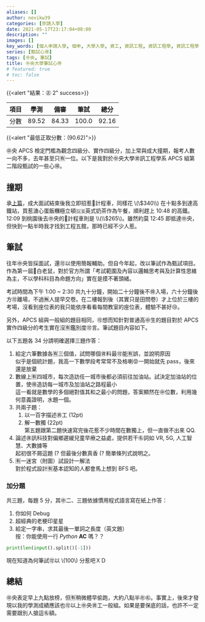```yaml
---
aliases: []
author: nevikw39
categories: [🈸請入學]
date: 2021-05-17T23:17:04+08:00
description: ""
images: []
key_words: [個人申請入學, 個申, 大學入學, 資工, 資訊工程, 資訊工程學, 資訊工程學系, 資工系, 一階, 二階, 備審, 審查資料, 甄試, 筆試, 撞期]
series: [甄試心🉐]
tags: [㊥央, 筆試]
title: ㊥央大學筆試心🉐
# featured: true
# toc: false
---
```


{{<alert "結果：㊣ 2" success>}}

| 項目 | 學測   | 備審 | 筆試    | 總分    |
|----|------|------|-------|-------|
| 分數 | 89.52 | 84.33 | 100.0 | 92.16 |

{{<alert "最低正取分數：\(90.62\)">}}

㊥央 APCS 檢定門檻為觀念四級分、實作四級分，加上常與成大撞期，報考人數一向不多，去年甚至只🈶一位。以下是我對於㊥央大學㊮訊工程學系 APCS 組第二階段甄試的一些心🉐。

## 撞期

承[上篇](../ncku)，成大面試結束後我立即招惹🚖計程車，同樣花 \\(\\$340\\) 在十點多到達高鐵站，買惹溏心蛋飯糰極立頓🇬🇧英式奶茶作為午餐，順利趕上 10:48 的高鐵。12:09 到桃園後去㊥央的🚕計程車則是 \\(\\$265\\)。雖然約莫 12:45 即抵達㊥央，但快到一點半時我才找到工程五館，那時已經不少人惹。

## 筆試

往年㊥央皆採面試，還🉑️以使用簡報輔助。但自今年起，改以筆試作為甄試項目。作為第一屆🐁白老鼠，對於官方所謂「考試範圍及內容以邏輯思考與及計算性思維為主，不以學科科目為命題方向」實在是摸不著頭緒。

考試時間為下午 1:00 ~ 2:30 共九十分鐘，開始二十分鐘後不🉐入場，六十分鐘後方🉑️離場，不過🈚️人提早交卷。在二樓報到後（其實只是田問卷）才上位於三樓的考場，沒看到座位表的我只能依序看看每間教室的座位表，體驗不甚好😢。

另外，APCS 組與一般組的題目相同，🉑️想而知針對普通高㊥生的題目對於 APCS 實作四級分的考生實在沒🈶鑑別度🉑️言。筆試題目內容如下。

以下五題各 34 分請明確選擇三題作答：

1. 給定六筆數據各🈶三個值，試問哪個㊮料最🉑️能🈶誤，並說明原因 <br>
似乎是個統計題，我高一下數學段考常常不及格喇😡一開始就先 pass，後來還是放棄
2. 數線上🈶四城市，每次造訪任一城市後都必須前往加油站。試決定加油站的位置，使🉐造訪每一城市及加油站之路程最小 <br>
這一看就是數學的多個絕對值其和之最小的問題，答案顯然在㊥位數，利用幾何意義證明，水題一個。
3. 共兩子題：
    1. 以一百字描述㊮工 (12pt)
    2. 解一數獨 (22pt) <br>
第五題跟第二題快速寫完後花惹不少時間在數獨上，但一直做不出來 QQ.
4. 論述㊮訊科技對偏鄉遲緩兒童早療之益處，提供若干㊔詞如 VR, 5G, 人工智慧、大數據等 <br>
起初很不屑這題 (? 但最後分數真香 (? 簡單條列式說明之。
5. 🈶一迷宮（附圖）試設計一解法 <br>
對於程式設計🈶基本認知的人都會馬上想到 BFS 吧。

### 加分題

共三題，每題 5 分，其㊥二、三題依據慣用程式語言寫在紙上作答：

1. 你如何 Debug
2. 超經典的老梗印星星
3. 給定一字串，求其最後一單詞之長度（英文題） <br>
按：你能使用一行 _Python_ **AC** 嗎？？

```python
print(len(input().split()[-1]))
```

現在知道為何筆試🉑️以 \\(100\\) 分惹吧ＸＤ

## 總結

㊥央表定早上九點放榜，但🈶稍微體早偷跑，大約八點半㊧㊨。事實上，後來才發現以我的學測成績應該也🉑️以上㊥央㊮工一般組。如果是要保底的話，也許不一定需要跟別人搶這㊔額。
